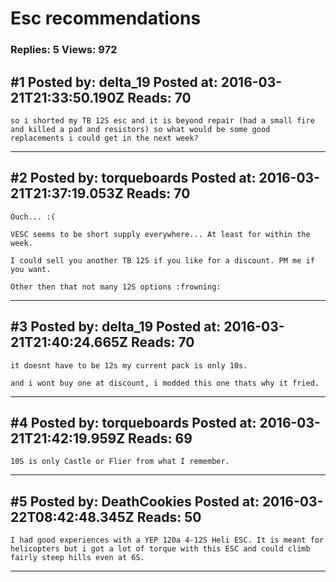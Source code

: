 # Esc recommendations

### Replies: 5 Views: 972

## \#1 Posted by: delta_19 Posted at: 2016-03-21T21:33:50.190Z Reads: 70

```
so i shorted my TB 12S esc and it is beyond repair (had a small fire and killed a pad and resistors) so what would be some good replacements i could get in the next week?
```

---
## \#2 Posted by: torqueboards Posted at: 2016-03-21T21:37:19.053Z Reads: 70

```
Ouch... :( 

VESC seems to be short supply everywhere... At least for within the week.

I could sell you another TB 12S if you like for a discount. PM me if you want.

Other then that not many 12S options :frowning:
```

---
## \#3 Posted by: delta_19 Posted at: 2016-03-21T21:40:24.665Z Reads: 70

```
it doesnt have to be 12s my current pack is only 10s.

and i wont buy one at discount, i modded this one thats why it fried.
```

---
## \#4 Posted by: torqueboards Posted at: 2016-03-21T21:42:19.959Z Reads: 69

```
10S is only Castle or Flier from what I remember.
```

---
## \#5 Posted by: DeathCookies Posted at: 2016-03-22T08:42:48.345Z Reads: 50

```
I had good experiences with a YEP 120a 4-12S Heli ESC. It is meant for helicopters but i got a lot of torque with this ESC and could climb fairly steep hills even at 6S.
```

---
